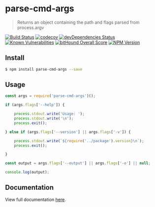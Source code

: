 # parse-cmd-args

> Returns an object containing the path and flags parsed from process.argv

[![Build Status](https://travis-ci.org/neogeek/parse-cmd-args.svg?branch=master)](https://travis-ci.org/neogeek/parse-cmd-args)
[![codecov](https://img.shields.io/codecov/c/github/neogeek/parse-cmd-args/master.svg)](https://codecov.io/gh/neogeek/parse-cmd-args)
[![devDependencies Status](https://david-dm.org/neogeek/parse-cmd-args/dev-status.svg)](https://david-dm.org/neogeek/parse-cmd-args?type=dev)
[![Known Vulnerabilities](https://snyk.io/test/npm/parse-cmd-args/badge.svg)](https://snyk.io/test/npm/parse-cmd-args)
[![bitHound Overall Score](https://www.bithound.io/github/neogeek/parse-cmd-args/badges/score.svg)](https://www.bithound.io/github/neogeek/parse-cmd-args)
[![NPM Version](http://img.shields.io/npm/v/parse-cmd-args.svg?style=flat)](https://www.npmjs.org/package/parse-cmd-args)

## Install

```bash
$ npm install parse-cmd-args --save
```

## Usage

```javascript
const args = require('parse-cmd-args')();

if (args.flags['--help']) {

    process.stdout.write('Usage: ');
    process.stdout.write('\n');
    process.exit();

} else if (args.flags['--version'] || args.flags['-v']) {

    process.stdout.write(`${require('../package').version}\n`);
    process.exit();

}

const output = args.flags['--output'] || args.flags['-o'] || null;

console.log(output);
```

## Documentation

View full documentation [here](DOCUMENTATION.md).

